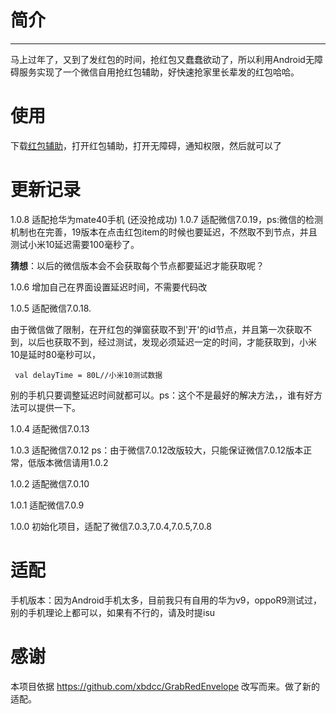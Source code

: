 # 简介


-------------------------------------------
马上过年了，又到了发红包的时间，抢红包又蠢蠢欲动了，所以利用Android无障碍服务实现了一个微信自用抢红包辅助，好快速抢家里长辈发的红包哈哈。


# 使用
下载[红包辅助](https://github.com/gemgao/redenvelopes/tree/master/app/release "红包辅助")，打开红包辅助，打开无障碍，通知权限，然后就可以了

# 更新记录
1.0.8   适配抢华为mate40手机 (还没抢成功)
1.0.7  适配微信7.0.19，ps:微信的检测机制也在完善，19版本在点击红包item的时候也要延迟，不然取不到节点，并且测试小米10延迟需要100毫秒了。

**猜想**：以后的微信版本会不会获取每个节点都要延迟才能获取呢？

1.0.6  增加自己在界面设置延迟时间，不需要代码改

1.0.5 适配微信7.0.18.

由于微信做了限制，在开红包的弹窗获取不到'开'的id节点，并且第一次获取不到，以后也获取不到，经过测试，发现必须延迟一定的时间，才能获取到，小米10是延时80毫秒可以，

`  val delayTime = 80L//小米10测试数据
 `

别的手机只要调整延迟时间就都可以。ps：这个不是最好的解决方法，，谁有好方法可以提供一下。

1.0.4 适配微信7.0.13

1.0.3 适配微信7.0.12  ps：由于微信7.0.12改版较大，只能保证微信7.0.12版本正常，低版本微信请用1.0.2

1.0.2 适配微信7.0.10

1.0.1 适配微信7.0.9

1.0.0 初始化项目，适配了微信7.0.3,7.0.4,7.0.5,7.0.8
# 适配

手机版本：因为Android手机太多，目前我只有自用的华为v9，oppoR9测试过，别的手机理论上都可以，如果有不行的，请及时提isu

# 感谢
本项目依据 https://github.com/xbdcc/GrabRedEnvelope 改写而来。做了新的适配。
